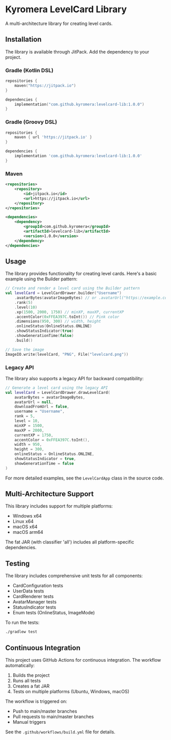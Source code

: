 # Kyromera LevelCard Library

A multi-architecture library for creating level cards.

## Installation

The library is available through JitPack. Add the dependency to your project.

### Gradle (Kotlin DSL)

```kotlin
repositories {
    maven("https://jitpack.io")
}

dependencies {
    implementation("com.github.kyromera:levelcard-lib:1.0.0")
}
```

### Gradle (Groovy DSL)

```groovy
repositories {
    maven { url 'https://jitpack.io' }
}

dependencies {
    implementation 'com.github.kyromera:levelcard-lib:1.0.0'
}
```

### Maven

```xml
<repositories>
    <repository>
        <id>jitpack.io</id>
        <url>https://jitpack.io</url>
    </repository>
</repositories>

<dependencies>
    <dependency>
        <groupId>com.github.kyromera</groupId>
        <artifactId>levelcard-lib</artifactId>
        <version>1.0.0</version>
    </dependency>
</dependencies>
```

## Usage

The library provides functionality for creating level cards. Here's a basic example using the Builder pattern:

```kotlin
// Create and render a level card using the Builder pattern
val levelCard = LevelCardDrawer.builder("Username")
    .avatarBytes(avatarImageBytes) // or .avatarUrl("https://example.com/avatar.png")
    .rank(5)
    .level(10)
    .xp(1500, 2000, 1750) // minXP, maxXP, currentXP
    .accentColor(0xFFEA397C.toInt()) // Pink color
    .dimensions(950, 300) // width, height
    .onlineStatus(OnlineStatus.ONLINE)
    .showStatusIndicator(true)
    .showGenerationTime(false)
    .build()

// Save the image
ImageIO.write(levelCard, "PNG", File("levelcard.png"))
```

### Legacy API

The library also supports a legacy API for backward compatibility:

```kotlin
// Generate a level card using the legacy API
val levelCard = LevelCardDrawer.drawLevelCard(
    avatarBytes = avatarImageBytes,
    avatarUrl = null,
    downloadFromUrl = false,
    username = "Username",
    rank = 5,
    level = 10,
    minXP = 1500,
    maxXP = 2000,
    currentXP = 1750,
    accentColor = 0xFFEA397C.toInt(),
    width = 950,
    height = 300,
    onlineStatus = OnlineStatus.ONLINE,
    showStatusIndicator = true,
    showGenerationTime = false
)
```

For more detailed examples, see the `LevelCardApp` class in the source code.

## Multi-Architecture Support

This library includes support for multiple platforms:
- Windows x64
- Linux x64
- macOS x64
- macOS arm64

The fat JAR (with classifier 'all') includes all platform-specific dependencies.

## Testing

The library includes comprehensive unit tests for all components:

- CardConfiguration tests
- UserData tests
- CardRenderer tests
- AvatarManager tests
- StatusIndicator tests
- Enum tests (OnlineStatus, ImageMode)

To run the tests:

```bash
./gradlew test
```

## Continuous Integration

This project uses GitHub Actions for continuous integration. The workflow automatically:

1. Builds the project
2. Runs all tests
3. Creates a fat JAR
4. Tests on multiple platforms (Ubuntu, Windows, macOS)

The workflow is triggered on:
- Push to main/master branches
- Pull requests to main/master branches
- Manual triggers

See the `.github/workflows/build.yml` file for details.
